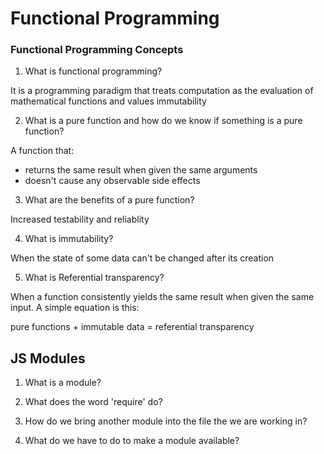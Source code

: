 # Functional Programming

### Functional Programming Concepts

1. What is functional programming?

  It is a programming paradigm that treats computation as the evaluation of mathematical functions and values immutability

2. What is a pure function and how do we know if something is a pure function?

  A function that:
  - returns the same result when given the same arguments
  - doesn't cause any observable side effects

3. What are the benefits of a pure function?

  Increased testability and reliablity

4. What is immutability?

  When the state of some data can't be changed after its creation

5. What is Referential transparency?

  When a function consistently yields the same result when given the same input. A simple equation is this:

  pure functions + immutable data = referential transparency

## JS Modules

1. What is a module?

2. What does the word 'require' do?

3. How do we bring another module into the file the we are working in?

4. What do we have to do to make a module available?

